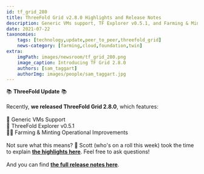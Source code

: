 ```yaml
---
id: tf_grid_280
title: ThreeFold Grid v2.8.0 Highlights and Release Notes
description: Generic VMs support, TF Explorer v0.5.1, and Farming & Minting operational improvements!
date: 2021-07-22
taxonomies:
    tags: [technology,update,peer_to_peer,threefold_grid]
    news-category: [farming,cloud,foundation,twin]
extra:
    imgPath: images/newsroom/tf_grid_280.png
    image_caption: Introducing TF Grid 2.8.0
    authors: [sam_taggart]
    authorImg: images/people/sam_taggart.jpg
---
```


📚 **ThreeFold Update** 📚
<br/>
<br/>
Recently, **we released ThreeFold Grid 2.8.0**, which features:
<br/>
<br/>
🤝 Generic VMs Support
<br/>
🔎 ThreeFold Explorer v0.5.1
<br/>
👨‍🌾 Farming & Minting Operational Improvements
<br/>
<br/>
Not sure what this means? 🤔 Scott (who's on a roll this week) took the time to explain **[the highlights here](https://forum.threefold.io/t/discussing-threefold-grid-2-8-release-highlights/1040)**. Feel free to ask questions!
<br/>
<br/>
And you can find **[the full release notes here](https://library.threefold.me/info/tfgrid/#/threefold__release_notes_grid_2_8_0)**.
